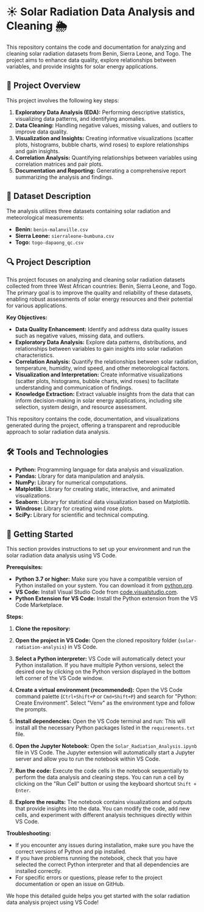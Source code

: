 # ☀️ Solar Radiation Data Analysis and Cleaning 🌦️

This repository contains the code and documentation for analyzing and cleaning solar radiation datasets from Benin, Sierra Leone, and Togo. The project aims to enhance data quality, explore relationships between variables, and provide insights for solar energy applications.

## 🚀 Project Overview

This project involves the following key steps:

1. **Exploratory Data Analysis (EDA):** Performing descriptive statistics, visualizing data patterns, and identifying anomalies.
2. **Data Cleaning:** Handling negative values, missing values, and outliers to improve data quality.
3. **Visualization and Insights:** Creating informative visualizations (scatter plots, histograms, bubble charts, wind roses) to explore relationships and gain insights.
4. **Correlation Analysis:** Quantifying relationships between variables using correlation matrices and pair plots.
5. **Documentation and Reporting:** Generating a comprehensive report summarizing the analysis and findings.

## 📂 Dataset Description

The analysis utilizes three datasets containing solar radiation and meteorological measurements:

- **Benin:** `benin-malanville.csv`
- **Sierra Leone:** `sierraleone-bumbuna.csv`
- **Togo:** `togo-dapaong_qc.csv`

## 🔍 Project Description

This project focuses on analyzing and cleaning solar radiation datasets collected from three West African countries: Benin, Sierra Leone, and Togo. The primary goal is to improve the quality and reliability of these datasets, enabling robust assessments of solar energy resources and their potential for various applications.

**Key Objectives:**

- **Data Quality Enhancement:** Identify and address data quality issues such as negative values, missing data, and outliers.
- **Exploratory Data Analysis:** Explore data patterns, distributions, and relationships between variables to gain insights into solar radiation characteristics.
- **Correlation Analysis:** Quantify the relationships between solar radiation, temperature, humidity, wind speed, and other meteorological factors.
- **Visualization and Interpretation:** Create informative visualizations (scatter plots, histograms, bubble charts, wind roses) to facilitate understanding and communication of findings.
- **Knowledge Extraction:** Extract valuable insights from the data that can inform decision-making in solar energy applications, including site selection, system design, and resource assessment.

This repository contains the code, documentation, and visualizations generated during the project, offering a transparent and reproducible approach to solar radiation data analysis.

## 🛠️ Tools and Technologies

- **Python:** Programming language for data analysis and visualization.
- **Pandas:** Library for data manipulation and analysis.
- **NumPy:** Library for numerical computations.
- **Matplotlib:** Library for creating static, interactive, and animated visualizations.
- **Seaborn:** Library for statistical data visualization based on Matplotlib.
- **Windrose:** Library for creating wind rose plots.
- **SciPy:** Library for scientific and technical computing.

## 🚀 Getting Started

This section provides instructions to set up your environment and run the solar radiation data analysis using VS Code.

**Prerequisites:**

- **Python 3.7 or higher:** Make sure you have a compatible version of Python installed on your system. You can download it from [python.org](https://www.python.org/downloads/).
- **VS Code:** Install Visual Studio Code from [code.visualstudio.com](https://code.visualstudio.com/).
- **Python Extension for VS Code:** Install the Python extension from the VS Code Marketplace.

**Steps:**

1. **Clone the repository:**

2. **Open the project in VS Code:**
   Open the cloned repository folder (`solar-radiation-analysis`) in VS Code.

3. **Select a Python interpreter:**
   VS Code will automatically detect your Python installation. If you have multiple Python versions, select the desired one by clicking on the Python version displayed in the bottom left corner of the VS Code window.

4. **Create a virtual environment (recommended):**
   Open the VS Code command palette (`Ctrl+Shift+P` or `Cmd+Shift+P`) and search for "Python: Create Environment". Select "Venv" as the environment type and follow the prompts.

5. **Install dependencies:**
   Open the VS Code terminal and run:
   This will install all the necessary Python packages listed in the `requirements.txt` file.

6. **Open the Jupyter Notebook:**
   Open the `Solar_Radiation_Analysis.ipynb` file in VS Code. The Jupyter extension will automatically start a Jupyter server and allow you to run the notebook within VS Code.

7. **Run the code:**
   Execute the code cells in the notebook sequentially to perform the data analysis and cleaning steps. You can run a cell by clicking on the "Run Cell" button or using the keyboard shortcut `Shift + Enter`.

8. **Explore the results:**
   The notebook contains visualizations and outputs that provide insights into the data. You can modify the code, add new cells, and experiment with different analysis techniques directly within VS Code.

**Troubleshooting:**

- If you encounter any issues during installation, make sure you have the correct versions of Python and pip installed.
- If you have problems running the notebook, check that you have selected the correct Python interpreter and that all dependencies are installed correctly.
- For specific errors or questions, please refer to the project documentation or open an issue on GitHub.

We hope this detailed guide helps you get started with the solar radiation data analysis project using VS Code!